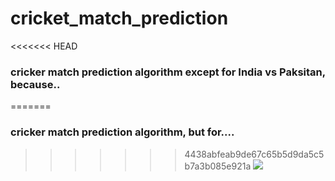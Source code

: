 # cricket_match_prediction

<<<<<<< HEAD
###  cricker match prediction algorithm except for India vs Paksitan, because..
=======
###  cricker match prediction algorithm, but for....
>>>>>>> 4438abfeab9de67c65b5d9da5c5b7a3b085e921a
![](http://st3.cricketcountry.com/wp-content/uploads/2015/02/Tanmay-Mukherjee-article2.jpg)
